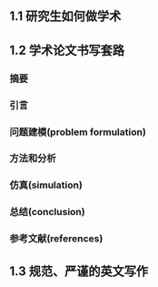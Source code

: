 ## 1.1 研究生如何做学术 
## 1.2 学术论文书写套路
### 摘要
### 引言
### 问题建模(problem formulation)
### 方法和分析
### 仿真(simulation)
### 总结(conclusion)
### 参考文献(references)
## 1.3 规范、严谨的英文写作 